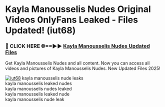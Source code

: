# Kayla Manousselis Nudes Original Videos 0nlyFans Leaked - Files Updated! (iut68)

<h3>🔴 CLICK HERE 🌐==►► <a href="https://tinyurl.com/yc6ubb5a" rel="nofollow">Kayla Manousselis Nudes Updated Files</a></h3>

Get Kayla Manousselis Nudes and all content. Now you can access all videos and pictures of Kayla Manousselis Nudes. New Updated Files 2025!

[![iut68](https://i.imgur.com/7eu0CRL.gif)](https://tinyurl.com/yc6ubb5a)
kayla manousselis nude leaks<br>
kayla manousselis leaked nudes<br>
kayla manousselis nudes leaked<br>
kayla manousselis leaked nude<br>
kayla manousselis nude leak